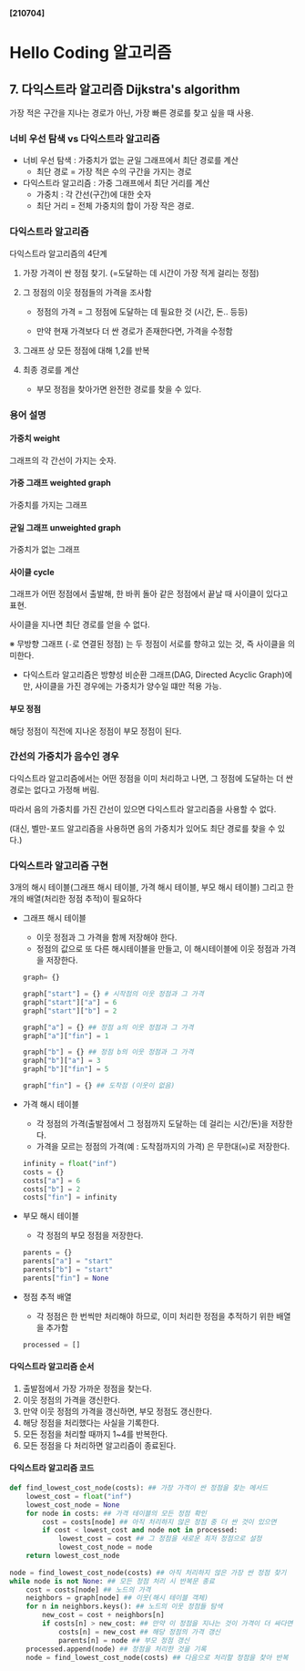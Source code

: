 **[210704]**



# Hello Coding 알고리즘

## 7. 다익스트라 알고리즘 Dijkstra's algorithm

가장 적은 구간을 지나는 경로가 아닌, 가장 빠른 경로를 찾고 싶을 때 사용.

### 너비 우선 탐색 vs 다익스트라 알고리즘

- 너비 우선 탐색 : 가중치가 없는 균일 그래프에서 최단 경로를 계산
  - 최단 경로 = 가장 적은 수의 구간을 가지는 경로
- 다익스트라 알고리즘 : 가중 그래프에서 최단 거리를 계산
  - 가중치 : 각 간선(구간)에 대한 숫자
  - 최단 거리 = 전체 가중치의 합이 가장 작은 경로.

### 다익스트라 알고리즘

다익스트라 알고리즘의 4단계

1. 가장 가격이 싼 정점 찾기. (=도달하는 데 시간이 가장 적게 걸리는 정점)

2. 그 정점의 이웃 정점들의 가격을 조사함

   - 정점의 가격 = 그 정점에 도달하는 데 필요한 것 (시간, 돈.. 등등)

   - 만약 현재 가격보다 더 싼 경로가 존재한다면, 가격을 수정함

3. 그래프 상 모든 정점에 대해 1,2를 반복

4. 최종 경로를 계산

   - 부모 정점을 찾아가면 완전한 경로를 찾을 수 있다.

### 용어 설명

#### 가중치 weight

그래프의 각 간선이 가지는 숫자.

#### 가중 그래프 weighted graph

가중치를 가지는 그래프

#### 균일 그래프 unweighted graph

가중치가 없는 그래프

#### 사이클 cycle

그래프가 어떤 정점에서 출발해, 한 바퀴 돌아 같은 정점에서 끝날 때 사이클이 있다고 표현.

사이클을 지나면 최단 경로를 얻을 수 없다.

※ 무방향 그래프 (`-`로 연결된 정점) 는 두 정점이 서로를 향햐고 있는 것, 즉 사이클을 의미한다.

- 다익스트라 알고리즘은 방향성 비순환 그래프(DAG, Directed Acyclic Graph)에만, 사이클을 가진 경우에는 가중치가 양수일 떄만 적용 가능.

#### 부모 정점 

해당 정점이 직전에 지나온 정점이 부모 정점이 된다.

### 간선의 가중치가 음수인 경우

다익스트라 알고리즘에서는 어떤 정점을 이미 처리하고 나면, 그 정점에 도달하는 더 싼 경로는 없다고 가정해 버림. 

따라서 음의 가중치를 가진 간선이 있으면 다익스트라 알고리즘을 사용할 수 없다.

(대신, 벨만-포드 알고리즘을 사용하면 음의 가중치가 있어도 최단 경로를 찾을 수 있다.)

### 다익스트라 알고리즘 구현

3개의 해시 테이블(그래프 해시 테이블, 가격 해시 테이블, 부모 해시 테이블) 그리고 한 개의 배열(처리한 정점 추적)이 필요하다

- 그래프 해시 테이블

  - 이웃 정점과 그 가격을 함께 저장해야 한다.
  - 정점의 값으로 또 다른 해시테이블을 만들고, 이 해시테이블에 이웃 정점과 가격을 저장한다.

  ```python
  graph= {}
  
  graph["start"] = {} # 시작점의 이웃 정점과 그 가격
  graph["start"]["a"] = 6
  graph["start"]["b"] = 2
  
  graph["a"] = {} ## 정점 a의 이웃 정점과 그 가격
  graph["a"]["fin"] = 1
  
  graph["b"] = {} ## 정점 b의 이웃 정점과 그 가격
  graph["b"]["a"] = 3
  graph["b"]["fin"] = 5
  
  graph["fin"] = {} ## 도착점 (이웃이 없음)
  ```

- 가격 해시 테이블

  - 각 정점의 가격(출발점에서 그 정점까지 도달하는 데 걸리는 시간/돈)을 저장한다.
  - 가격을 모르는 정점의 가격(예 : 도착점까지의 가격) 은 무한대(`∞`)로 저장한다.

  ```python
  infinity = float("inf")
  costs = {}
  costs["a"] = 6
  costs["b"] = 2
  costs["fin"] = infinity
  ```

- 부모 해시 테이블

  - 각 정점의 부모 정점을 저장한다.

  ```python
  parents = {}
  parents["a"] = "start"
  parents["b"] = "start"
  parents["fin"] = None
  ```

- 정점 추적 배열

  - 각 정점은 한 번씩만 처리해야 하므로, 이미 처리한 정점을 추적하기 위한 배열을 추가함

  ```python
  processed = []
  ```

#### 다익스트라 알고리즘 순서

1. 출발점에서 가장 가까운 정점을 찾는다.
2. 이웃 정점의 가격을 갱신한다.
3. 만약 이웃 정점의 가격을 갱신하면, 부모 정점도 갱신한다.
4. 해당 정점을 처리했다는 사실을 기록한다.
5. 모든 정점을 처리할 때까지 1~4를 반복한다.
6. 모든 정점을 다 처리하면 알고리즘이 종료된다.

#### 다익스트라 알고리즘 코드

```python
def find_lowest_cost_node(costs): ## 가장 가격이 싼 정점을 찾는 메서드
    lowest_cost = float("inf")
    lowest_cost_node = None
    for node in costs: ## 가격 테이블의 모든 정점 확인
        cost = costs[node] ## 아직 처리하지 않은 정점 중 더 싼 것이 있으면
        if cost < lowest_cost and node not in processed:
            lowest_cost = cost ## 그 정점을 새로운 최저 정점으로 설정
            lowest_cost_node = node
    return lowest_cost_node
       
node = find_lowest_cost_node(costs) ## 아직 처리하지 않은 가장 싼 정점 찾기
while node is not None: ## 모든 정점 처리 시 반복문 종료
    cost = costs[node] ## 노드의 가격
    neighbors = graph[node] ## 이웃(해시 테이블 객체)
    for n in neighbors.keys(): ## 노드의 이웃 정점들 탐색
        new_cost = cost + neighbors[n]
        if costs[n] > new_cost: ## 만약 이 정점을 지나는 것이 가격이 더 싸다면 (더 빠르다면)
            costs[n] = new_cost ## 해당 정점의 가격 갱신
            parents[n] = node ## 부모 정점 갱신
    processed.append(node) ## 정점을 처리한 것을 기록
    node = find_lowest_cost_node(costs) ## 다음으로 처리할 정점을 찾아 반복
            
        
```



